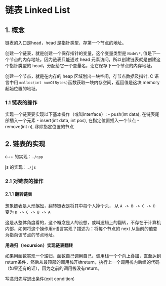 # 链表 Linked List

## 1. 概念

链表的入口是head，head 是指针类型，存第一个节点的地址。

创建一个链表，就是创建一个保存指针的变量，这个变量类型是 `Node\*`, 值是下一个节点的内存地址。因为链表只能通过 head 元素访问，所以创建链表就是创建这个指针类型的 head，分配给它一个变量名，让它保存下一个节点的内存地址。

创建一个节点，就是在内存的 heap 区域划出一块空间，存节点数据及指针, C 语言中用 `malloc(int numOfBytes)`函数获取一块内存空间，返回值是这块 memory 起始位置的地址。

### 1.1 链表的操作

实现一个链表要实现以下基本操作（或叫interface）:
	- push(int data), 在链表尾部插入一个元素
	- insert(int data, int pos), 在指定位置插入一个节点
	- remove(int n), 移除指定位置的节点

## 2. 链表的实现

c++ 的实现：`./cpp`

js 的实现：`./js`


### 2.1 对链表的操作

#### 2.1.1 翻转链表

想象链表是人形蜈蚣，翻转链表是将其中每个人掉个头，
	从 `A -> B -> C -> D` 变为 `D -> C -> B -> A` 

这是从整体角度看的，这个概念是人的设想，或叫逻辑上的翻转，不存在于计算机内部，如何将这个操作用c语言实现？描述为：将每个节点的 next 从当前的值变为指向该节点的节点地址。

**用递归（recursion）实现链表翻转**

如果用函数实现一个递归，函数自己调用自己，调用栈一个个向上叠加，直至达到return条件，然后从最顶部的调用栈开始return，执行上一个调用栈内后续的代码（如果还有的话），因为之前的调用栈没有return。

写递归先写退出条件(exit condition)